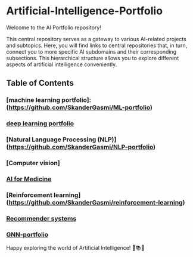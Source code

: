 # Artificial-Intelligence-Portfolio

Welcome to the AI Portfolio repository! 

This central repository serves as a gateway to various AI-related projects and subtopics. Here, you will find links to central repositories that, in turn, connect you to more specific AI subdomains and their corresponding subsections. This hierarchical structure allows you to explore different aspects of artificial intelligence conveniently.

## Table of Contents
### [machine learning portfolio]:(https://github.com/SkanderGasmi/ML-portfolio)

### [deep learning portfolio](https://github.com/SkanderGasmi/deep-learning-portfolio)

### [Natural Language Processing (NLP)] (https://github.com/SkanderGasmi/NLP-portfolio)

### [Computer vision]

### [AI for Medicine](https://github.com/SkanderGasmi/AI-For-Medicine)

### [Reinforcement learning] (https://github.com/SkanderGasmi/reinforcement-learning)

### [Recommender systems](https://github.com/SkanderGasmi/recommender-systems)

### [GNN-portfolio](https://github.com/SkanderGasmi/GNN-portfolio)

Happy exploring the world of Artificial Intelligence! 🤖📚🔬
